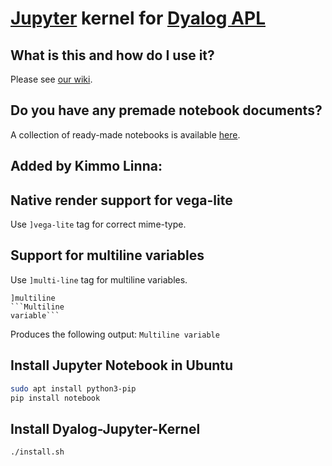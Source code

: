 # [Jupyter](http://jupyter.org/) kernel for [Dyalog APL](https://www.dyalog.com/)

## What is this and how do I use it?

Please see [our wiki](https://github.com/Dyalog/dyalog-jupyter-kernel/wiki).

## Do you have any premade notebook documents?

A collection of ready-made notebooks is available [here](https://github.com/Dyalog/dyalog-jupyter-notebooks).

## Added by Kimmo Linna:
## Native render support for vega-lite

Use `]vega-lite` tag for correct mime-type.

## Support for multiline variables

Use `]multi-line` tag for multiline variables.
```notebook
]multiline
```Multiline
variable```
```
Produces the following output:
`Multiline variable`
## Install Jupyter Notebook in Ubuntu
```sh
sudo apt install python3-pip
pip install notebook
```
## Install Dyalog-Jupyter-Kernel
```sh
./install.sh
```